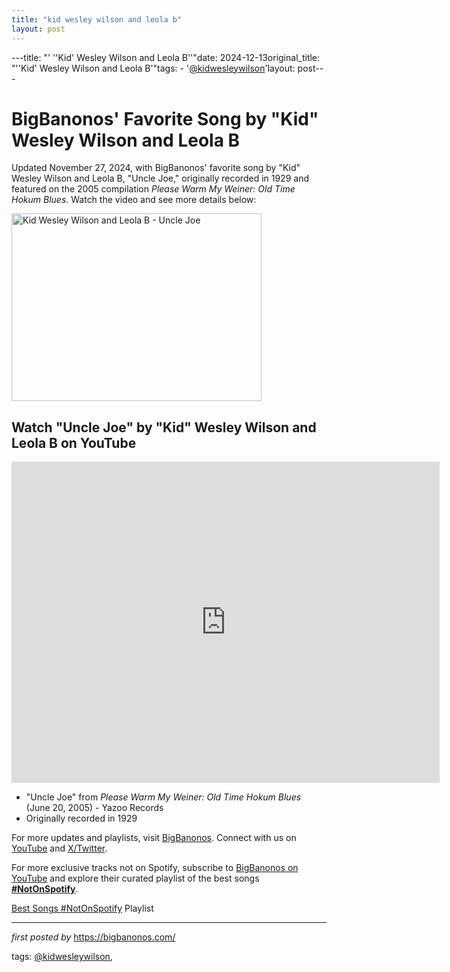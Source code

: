 ```yaml
---
title: "kid wesley wilson and leola b"
layout: post
---
```

---title: "' ''Kid' Wesley Wilson and Leola B''"date: 2024-12-13original_title: "''Kid' Wesley Wilson and Leola B'"tags:  - '[@kidwesleywilson](/tags/kidwesleywilson/)'layout: post---<!-- Post Title --><h1>BigBanonos' Favorite Song by "Kid" Wesley Wilson and Leola B</h1> <!-- Introductory Text --><p>Updated November 27, 2024, with BigBanonos' favorite song by "Kid" Wesley Wilson and Leola B, "Uncle Joe," originally recorded in 1929 and featured on the 2005 compilation *Please Warm My Weiner: Old Time Hokum Blues*. Watch the video and see more details below:</p> <!-- Featured Image --><div class="separator" > <a href="https://blogger.googleusercontent.com/img/b/R29vZ2xl/AVvXsEgSBsOAAVqmGslac_a0l7qeuzDd4y95_BsjQytNlnig_njpMrpBQfy0WRqzEVLxHk0uxsrWwMmRvP6GPQTtM7l0SRatni3HwdKPMxt7r-5RSUedSKH_Kzx2h5d_Ue3cF3RO0obBEQ/s1600-rw/COOT+GRND.jpg"> <img border="0" data-original-height="514" data-original-width="685" height="300" src="https://blogger.googleusercontent.com/img/b/R29vZ2xl/AVvXsEgSBsOAAVqmGslac_a0l7qeuzDd4y95_BsjQytNlnig_njpMrpBQfy0WRqzEVLxHk0uxsrWwMmRvP6GPQTtM7l0SRatni3HwdKPMxt7r-5RSUedSKH_Kzx2h5d_Ue3cF3RO0obBEQ/s1600-rw/COOT+GRND.jpg" width="400" alt="Kid Wesley Wilson and Leola B - Uncle Joe" /> </a></div> <!-- YouTube Video Embed --><h2>Watch "Uncle Joe" by "Kid" Wesley Wilson and Leola B on YouTube</h2><iframe width="685" height="514" src="https://www.youtube.com/embed/zJsqsrNCoxk" title="Coot Grant & Socks Wilson Uncle Joe (1929)" frameborder="0" allow="accelerometer; autoplay; clipboard-write; encrypted-media; gyroscope; picture-in-picture; web-share" referrerpolicy="strict-origin-when-cross-origin" allowfullscreen></iframe> <!-- Song Information --><ul> <li>"Uncle Joe" from *Please Warm My Weiner: Old Time Hokum Blues* (June 20, 2005) - Yazoo Records</li> <li>Originally recorded in 1929</li></ul> <!-- Footer Links --><p>For more updates and playlists, visit <a href="https://bigbanonos.com/" target="_blank">BigBanonos</a>. Connect with us on <a href="https://www.youtube.com/[@BigBanonos](/tags/BigBanonos/)" target="_blank">YouTube</a> and <a href="https://x.com/bigbanonos" target="_blank">X/Twitter</a>.</p><!--Subscribe and Playlist Links--><div>    <p>For more exclusive tracks not on Spotify, subscribe to <a href="https://www.youtube.com/[@BigBanonos](/tags/BigBanonos/)" target="_blank">BigBanonos on YouTube</a> and explore their curated playlist of the best songs <strong>[#NotOnSpotify](/tags/NotOnSpotify/)</strong>.</p>    <p><a href="https://www.youtube.com/playlist?list=PLtuNtuTatqI0kFahUCbtbfenC_ET5O_tr" target="_blank">Best Songs [#NotOnSpotify](/tags/NotOnSpotify/) Playlist<br /></a></p></div><hr /><p><em>first posted by</em> <a href="https://bigbanonos.com/" rel="noopener" target="_new">https://bigbanonos.com/</a></p><p>tags: [@kidwesleywilson](/tags/kidwesleywilson/),</p>